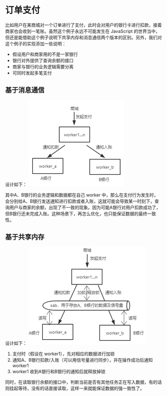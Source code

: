 # 订单支付

比如用户在某商城对一个订单进行了支付，此时会对用户的银行卡进行扣款，接着商家也会收到一笔账。虽然这个例子永远不可能发生在 JavaScript 的世界当中，但还是能借助这个例子说明下共享内存和消息通信两个版本的区别。另外，我们对这个例子的实现添加一些说明：

+ 假设用户和商家用的不是一家银行
+ 银行对外提供了查询余额的接口
+ 商家与银行的业务逻辑需要分离
+ 可同时发起多笔支付

## 基于消息通信

设计如下：
![Alt text](./1574130895310.png)

其中A、B银行的业务逻辑和数据都在自己 worker 中，那么在支付行为发生时，会分别给A、B银行发送通知进行扣款或者入账，这就可能会导致某一时刻下，查询用户与商家的余额，出现了不一致的现象。因为可能A银行对用户扣款成功了，但B银行还未完成入账。这种场景下，再怎么优化，也只能保证数据的最终一致性。

## 基于共享内存

设计如下：
![Alt text](./1574130906416.png)

1. 支付时（假设在 worker1），先对相应的数据进行加锁
2. 通知A、B银行扣款/入账（可以用信号量进行同步），并在操作成功后通知 worker1
3. worker1 收到A银行和B银行的通知后就释放掉锁

同时，在读取银行余额的接口中，判断当前是否有其他任务正在写入数据，有的话则挂起等待，没有的话直接读取，这样一来就能保证数据的强一致性了。

